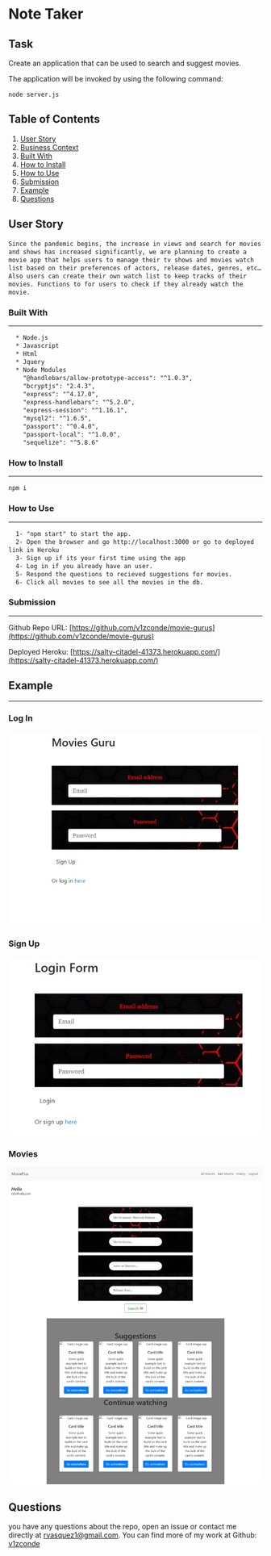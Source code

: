 # Note Taker
## Task

Create an application that can be used to search and suggest movies.

The application will be invoked by using the following command:

```
node server.js
```
  ## Table of Contents

  1. [User Story](#user-story)
  2. [Business Context](#business-context)
  3. [Built With](#built-with)
  4. [How to Install](#how-to-install)
  5. [How to Use](#how-to-use)
  6. [Submission](#submission)
  7. [Example](#example)
  8. [Questions](#questions)

## User Story

```
Since the pandemic begins, the increase in views and search for movies and shows has increased significantly, we are planning to create a movie app that helps users to manage their tv shows and movies watch list based on their preferences of actors, release dates, genres, etc… Also users can create their own watch list to keep tracks of their movies. Functions to for users to check if they already watch the movie.
```

### Built With
----
```
  * Node.js
  * Javascript
  * Html
  * Jquery
  * Node Modules
    "@handlebars/allow-prototype-access": "^1.0.3",
    "bcryptjs": "2.4.3",
    "express": "^4.17.0",
    "express-handlebars": "^5.2.0",
    "express-session": "^1.16.1",
    "mysql2": "^1.6.5",
    "passport": "^0.4.0",
    "passport-local": "^1.0.0",
    "sequelize": "^5.8.6"
```    
### How to Install
----
```
npm i
```

### How to Use
----
```
  1- "npm start" to start the app. 
  2- Open the browser and go http://localhost:3000 or go to deployed link in Heroku
  3- Sign up if its your first time using the app
  4- Log in if you already have an user.
  5- Respond the questions to recieved suggestions for movies.
  6- Click all movies to see all the movies in the db.

```    
### Submission
---

Github Repo URL: 
[https://github.com/v1zconde/movie-gurus](https://github.com/v1zconde/movie-gurus)

Deployed Heroku: 
[https://salty-citadel-41373.herokuapp.com/](https://salty-citadel-41373.herokuapp.com/)


## Example
---
### Log In
![Log In](./public/img/MG-login.png)
### Sign Up
![Sign Up](./public/img/MG-signup.png)
### Movies
![Movies](./public/img/MG-member.png)

  ## Questions
you have any questions about the repo, open an issue or contact me directly at rvasquez1@gmail.com. You can find more of my work at 
  Github: [v1zconde](http://github.com/v1zconde)

